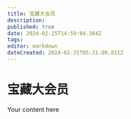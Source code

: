 ```yaml
---
title: 宝藏大会员
description: 
published: true
date: 2024-02-25T14:59:04.384Z
tags: 
editor: markdown
dateCreated: 2024-02-25T05:31:00.811Z
---
```


# 宝藏大会员
Your content here